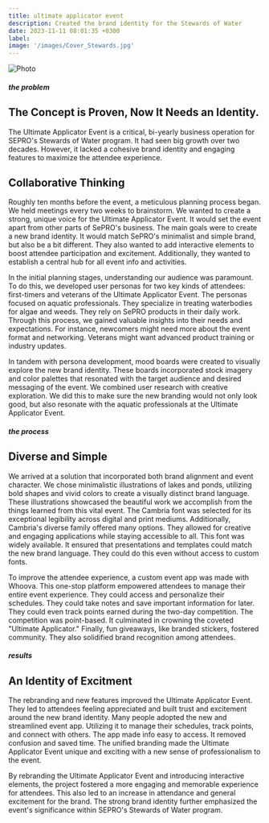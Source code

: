 ```yaml
---
title: ultimate applicator event
description: Created the brand identity for the Stewards of Water
date: 2023-11-11 08:01:35 +0300
label:
image: '/images/Cover_Stewards.jpg'
---
```


![Photo](/images/STOW-Image-INSP.png#wide)

##### the problem
## The Concept is Proven, Now It Needs an Identity. 
The Ultimate Applicator Event is a critical, bi-yearly business operation for SEPRO's Stewards of Water program. It had seen big growth over two decades. However, it lacked a cohesive brand identity and engaging features to maximize the attendee experience.

## Collaborative Thinking
Roughly ten months before the event, a meticulous planning process began. We held meetings every two weeks to brainstorm. We wanted to create a strong, unique voice for the Ultimate Applicator Event. It would set the event apart from other parts of SePRO's business. The main goals were to create a new brand identity. It would match SePRO's minimalist and simple brand, but also be a bit different. They also wanted to add interactive elements to boost attendee participation and excitement. Additionally, they wanted to establish a central hub for all event info and activities.

In the initial planning stages, understanding our audience was paramount. To do this, we developed user personas for two key kinds of attendees: first-timers and veterans of the Ultimate Applicator Event. The personas focused on aquatic professionals. They specialize in treating waterbodies for algae and weeds. They rely on SePRO products in their daily work. Through this process, we gained valuable insights into their needs and expectations. For instance, newcomers might need more about the event format and networking. Veterans might want advanced product training or industry updates.

In tandem with persona development, mood boards were created to visually explore the new brand identity. These boards incorporated stock imagery and color palettes that resonated with the target audience and desired messaging of the event. We combined user research with creative exploration. We did this to make sure the new branding would not only look good, but also resonate with the aquatic professionals at the Ultimate Applicator Event.

##### the process
## Diverse and Simple
We arrived at a solution that incorporated both brand alignment and event character. We chose minimalistic illustrations of lakes and ponds, utilizing bold shapes and vivid colors to create a visually distinct brand language. These illustrations showcased the beautiful work we accomplish from the things learned from this vital event. The Cambria font was selected for its exceptional legibility across digital and print mediums. Additionally, Cambria's diverse family offered many options. They allowed for creative and engaging applications while staying accessible to all. This font was widely available. It ensured that presentations and templates could match the new brand language. They could do this even without access to custom fonts.

To improve the attendee experience, a custom event app was made with Whoova. This one-stop platform empowered attendees to manage their entire event experience. They could access and personalize their schedules. They could take notes and save important information for later. They could even track points earned during the two-day competition. The competition was point-based. It culminated in crowning the coveted "Ultimate Applicator." Finally, fun giveaways, like branded stickers, fostered community. They also solidified brand recognition among attendees.

##### results
## An Identity of Excitment
The rebranding and new features improved the Ultimate Applicator Event. They led to attendees feeling appreciated and built trust and excitement around the new brand identity. Many people adopted the new and streamlined event app. Utilizing it to manage their schedules, track points, and connect with others. The app made info easy to access. It removed confusion and saved time. The unified branding made the Ultimate Applicator Event unique and exciting with a new sense of professionalism to the event.

By rebranding the Ultimate Applicator Event and introducing interactive elements, the project fostered a more engaging and memorable experience for attendees. This also led to an increase in attendance and general excitement for the brand. The strong brand identity further emphasized the event's significance within SEPRO's Stewards of Water program.

